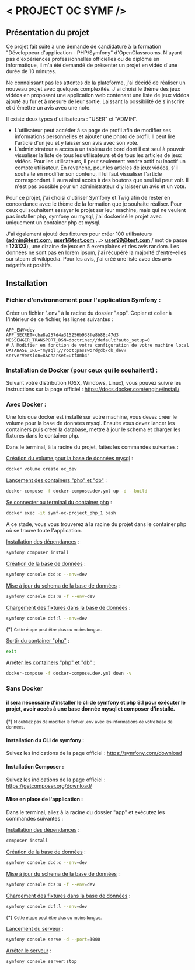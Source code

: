 # < PROJECT OC SYMF />
## Présentation du projet
Ce projet fait suite à une demande de candidature à la formation "Développeur d'application - PHP/Symfony" d'OpenClassrooms. 
N'ayant pas d'expériences professionnelles officielles ou de diplôme en informatique, il m'a été demandé de présenter un 
projet en vidéo d'une durée de 10 minutes.

Ne connaissant pas les attentes de la plateforme, j'ai décidé de réaliser un nouveau projet avec quelques complexités.
J'ai choisi le thème des jeux vidéos en proposant une application web contenant une liste de jeux vidéos ajouté au fur 
et à mesure de leur sortie. Laissant la possibilité de s'inscrire et d'émettre un avis avec une note.

Il existe deux types d'utilisateurs : "USER" et "ADMIN".
- L'utilisateur peut accéder à sa page de profil afin de modifier ses informations personnelles et ajouter une photo de profil.
Il peut lire l'article d'un jeu et y laisser son avis avec son vote.
- L'administrateur a accès à un tableau de bord dont il est seul à pouvoir visualiser la liste de tous les utilisateurs et 
de tous les articles de jeux vidéos. Pour les utilisateurs, il peut seulement rendre actif ou inactif un compte utilisateur.
En revanche, pour les articles de jeux vidéos, s'il souhaite en modifier son contenu, il lui faut visualiser l'article correspondant.
Il aura ainsi accès à des boutons que seul lui peut voir. Il n'est pas possible pour un administrateur d'y laisser un avis et un vote.

Pour ce projet, j'ai choisi d'utiliser Symfony et Twig afin de rester en concordance avec le thème de la formation que je souhaite
réaliser. Pour ceux qui souhaitent essayer le projet sur leur machine, mais qui ne veulent pas installer php, symfony ou mysql, 
j'ai dockerisé le projet avec uniquement un container php et mysql.

J'ai également ajouté des fixtures pour créer 100 utilisateurs (**admin@test.com**, **user1@test.com** ...> **user99@test.com** / mot de passe : **123123**), 
une dizaine de jeux en 5 exemplaires et des avis random. Les données ne sont pas en lorem ipsum, j'ai récupéré la majorité
d'entre-elles sur steam et wikipedia. Pour les avis, j'ai créé une liste avec des avis négatifs et positifs.

## Installation

### Fichier d'environnement pour l'application Symfony :
Créer un fichier ".env" à la racine du dossier "app". Copier et coller à l'intérieur de ce fichier, les lignes suivantes :
```dotenv
APP_ENV=dev
APP_SECRET=cba8a257d4a315256b938fe8b88c47d3
MESSENGER_TRANSPORT_DSN=doctrine://default?auto_setup=0
# A Modifier en fonction de votre configuration de votre machine local
DATABASE_URL="mysql://root:password@db/db_dev?serverVersion=8&charset=utf8mb4"
```

### Installation de Docker (pour ceux qui le souhaitent) :
Suivant votre distribution (OSX, Windows, Linux), vous pouvez suivre les instructions sur la page officiel :
https://docs.docker.com/engine/install/

### Avec Docker :
Une fois que docker est installé sur votre machine, vous devez créer le volume pour la base de données mysql.
Ensuite vous devez lancer les containers puis créer la database, mettre à jour le schema et charger les fixtures dans le 
container php.

Dans le terminal, à la racine du projet, faites les commandes suivantes :

<u>Création du volume pour la base de données mysql</u> :
```bash
docker volume create oc_dev
```

<u>Lancement des containers "php" et "db"</u> :
```bash
docker-compose -f docker-compose.dev.yml up -d --build
```

<u>Se connecter au terminal du container php</u> :
```bash
docker exec -it symf-oc-project_php_1 bash
```
A ce stade, vous vous trouverez à la racine du projet dans le container php où se trouve toute l'application.

<u>Installation des dépendances</u> :
```bash
symfony composer install
```

<u>Création de la base de données</u> :
```bash
symfony console d:d:c --env=dev
```

<u>Mise à jour du schema de la base de données</u> :
```bash
symfony console d:s:u -f --env=dev
```

<u>Chargement des fixtures dans la base de données</u> :
```bash
symfony console d:f:l --env=dev
```
(*) <small>Cette étape peut être plus ou moins longue.</small>

<u>Sortir du container "php"</u> :
```bash
exit
```

<u>Arrêter les containers "php" et "db"</u> :
```bash
docker-compose -f docker-compose.dev.yml down -v
```

### Sans Docker
#### il sera nécessaire d'installer le cli de symfony et php 8.1 pour exécuter le projet, avoir accès à une base donnée mysql et composer d'installé.
(*) <small>N'oubliez pas de modifier le fichier .env avec les informations de votre base de données.</small>

#### Installation du CLI de symfony :
Suivez les indications de la page officiel : https://symfony.com/download

#### Installation Composer :
Suivez les indications de la page officiel : https://getcomposer.org/download/

#### Mise en place de l'application :

Dans le terminal, allez à la racine du dossier "app" et exécutez les commandes suivantes :

<u>Installation des dépendances</u> :
```bash
composer install
```

<u>Création de la base de données</u> :
```bash
symfony console d:d:c --env=dev
```

<u>Mise à jour du schema de la base de données</u> :
```bash
symfony console d:s:u -f --env=dev
```

<u>Chargement des fixtures dans la base de données</u> :
```bash
symfony console d:f:l --env=dev
```
(*) <small>Cette étape peut être plus ou moins longue.</small>

<u>Lancement du serveur</u> :
```bash
symfony console serve -d --port=3000
```

<u>Arrêter le serveur</u> :
```bash
symfony console server:stop
```
